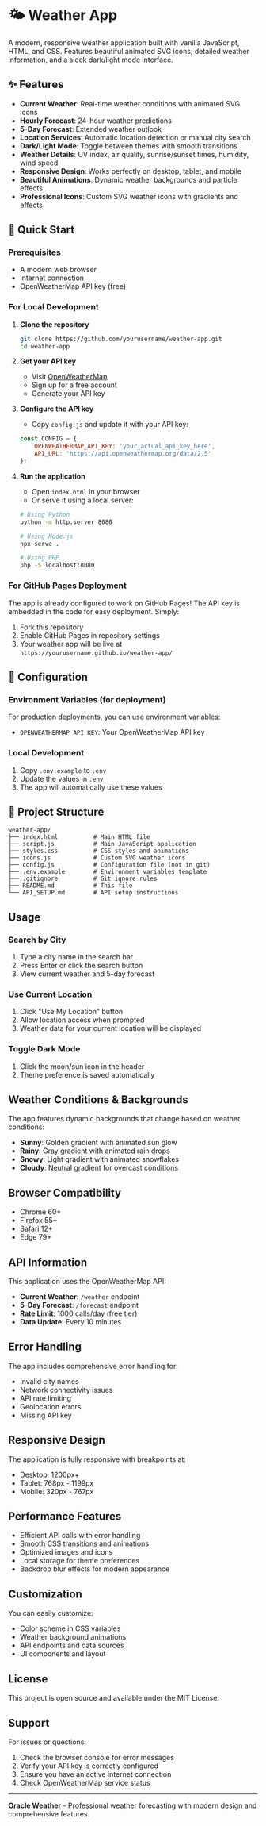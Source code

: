 # 🌤️ Weather App

A modern, responsive weather application built with vanilla JavaScript, HTML, and CSS. Features beautiful animated SVG icons, detailed weather information, and a sleek dark/light mode interface.

## ✨ Features

- **Current Weather**: Real-time weather conditions with animated SVG icons
- **Hourly Forecast**: 24-hour weather predictions
- **5-Day Forecast**: Extended weather outlook
- **Location Services**: Automatic location detection or manual city search
- **Dark/Light Mode**: Toggle between themes with smooth transitions
- **Weather Details**: UV index, air quality, sunrise/sunset times, humidity, wind speed
- **Responsive Design**: Works perfectly on desktop, tablet, and mobile
- **Beautiful Animations**: Dynamic weather backgrounds and particle effects
- **Professional Icons**: Custom SVG weather icons with gradients and effects

## 🚀 Quick Start

### Prerequisites
- A modern web browser
- Internet connection
- OpenWeatherMap API key (free)

### For Local Development

1. **Clone the repository**
   ```bash
   git clone https://github.com/yourusername/weather-app.git
   cd weather-app
   ```

2. **Get your API key**
   - Visit [OpenWeatherMap](https://openweathermap.org/api)
   - Sign up for a free account
   - Generate your API key

3. **Configure the API key**
   - Copy `config.js` and update it with your API key:
   ```javascript
   const CONFIG = {
       OPENWEATHERMAP_API_KEY: 'your_actual_api_key_here',
       API_URL: 'https://api.openweathermap.org/data/2.5'
   };
   ```

4. **Run the application**
   - Open `index.html` in your browser
   - Or serve it using a local server:
   ```bash
   # Using Python
   python -m http.server 8080
   
   # Using Node.js
   npx serve .
   
   # Using PHP
   php -S localhost:8080
   ```

### For GitHub Pages Deployment
The app is already configured to work on GitHub Pages! The API key is embedded in the code for easy deployment. Simply:
1. Fork this repository
2. Enable GitHub Pages in repository settings
3. Your weather app will be live at `https://yourusername.github.io/weather-app/`

## 🔧 Configuration

### Environment Variables (for deployment)

For production deployments, you can use environment variables:

- `OPENWEATHERMAP_API_KEY`: Your OpenWeatherMap API key

### Local Development

1. Copy `.env.example` to `.env`
2. Update the values in `.env`
3. The app will automatically use these values

## 📁 Project Structure

```
weather-app/
├── index.html          # Main HTML file
├── script.js           # Main JavaScript application
├── styles.css          # CSS styles and animations
├── icons.js            # Custom SVG weather icons
├── config.js           # Configuration file (not in git)
├── .env.example        # Environment variables template
├── .gitignore          # Git ignore rules
├── README.md           # This file
└── API_SETUP.md        # API setup instructions
```

## Usage

### Search by City
1. Type a city name in the search bar
2. Press Enter or click the search button
3. View current weather and 5-day forecast

### Use Current Location
1. Click "Use My Location" button
2. Allow location access when prompted
3. Weather data for your current location will be displayed

### Toggle Dark Mode
1. Click the moon/sun icon in the header
2. Theme preference is saved automatically

## Weather Conditions & Backgrounds

The app features dynamic backgrounds that change based on weather conditions:

- **Sunny**: Golden gradient with animated sun glow
- **Rainy**: Gray gradient with animated rain drops
- **Snowy**: Light gradient with animated snowflakes
- **Cloudy**: Neutral gradient for overcast conditions

## Browser Compatibility

- Chrome 60+
- Firefox 55+
- Safari 12+
- Edge 79+

## API Information

This application uses the OpenWeatherMap API:
- **Current Weather**: `/weather` endpoint
- **5-Day Forecast**: `/forecast` endpoint
- **Rate Limit**: 1000 calls/day (free tier)
- **Data Update**: Every 10 minutes

## Error Handling

The app includes comprehensive error handling for:
- Invalid city names
- Network connectivity issues
- API rate limiting
- Geolocation errors
- Missing API key

## Responsive Design

The application is fully responsive with breakpoints at:
- Desktop: 1200px+
- Tablet: 768px - 1199px
- Mobile: 320px - 767px

## Performance Features

- Efficient API calls with error handling
- Smooth CSS transitions and animations
- Optimized images and icons
- Local storage for theme preferences
- Backdrop blur effects for modern appearance

## Customization

You can easily customize:
- Color scheme in CSS variables
- Weather background animations
- API endpoints and data sources
- UI components and layout

## License

This project is open source and available under the MIT License.

## Support

For issues or questions:
1. Check the browser console for error messages
2. Verify your API key is correctly configured
3. Ensure you have an active internet connection
4. Check OpenWeatherMap service status

---

**Oracle Weather** - Professional weather forecasting with modern design and comprehensive features.